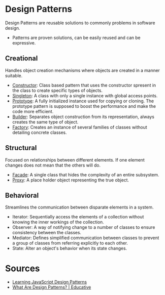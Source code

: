 # Design Patterns

Design Patterns are reusable solutions to commonly problems in software design.

- Patterns are proven solutions, can be easily reused and can be expressive.

## Creational

Handles object creation mechanisms where objects are created in a manner suitable.

- [Constructor](creational/constructor/main.js): Class based pattern that uses the constructor spresent in the class to create specific types of objects.
- [Singleton](creational/singleton/main.js): A class with only a single instance with global access points.
- [Prototype](creational/prototype/main.js): A fully initialized instance used for copying or cloning. The prototype pattern is supposed to boost the performance and make the code more efficient.
- [Builder](creational/builder/main.js): Separates object construction from its representation, always creates the same type of object.
- [Factory](creational/factory/main.js): Creates an instance of several families of classes without detailing concrete classes.

## Structural

Focused on relationships between different elements. If one element changes does not mean that the others will do.

- [Facade](structural/facade/main.js): A single class that hides the complexity of an entire subsystem.
- [Proxy](structural/proxy/main.js): A place holder object representing the true object.

## Behavioral

Streamlines the communication between disparate elements in a system.

- Iterator: Sequentially access the elements of a collection without knowing the inner workings of the collection.
- Observer: A way of notifying change to a number of classes to ensure consistency between the classes.
- Mediator: Defines simplified communication between classes to prevent a group of classes from referring explicitly to each other.
- State: Alter an object's behavior when its state changes.

# Sources

- [Learning JavaScript Design Patterns](https://www.patterns.dev/posts/classic-design-patterns/)
- [What Are Design Patterns? | Educative](https://www.educative.io/collection/page/5429798910296064/5725579815944192/5546411429986304)
